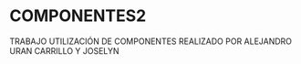# COMPONENTES2
TRABAJO UTILIZACIÓN DE COMPONENTES 
REALIZADO POR ALEJANDRO URAN CARRILLO 
Y JOSELYN
